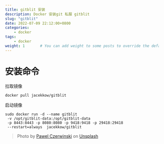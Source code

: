 ```yaml
---
title: gitblit 安装
description: Docker 安装git 私服 gitblit
slug: "gitblit"
date: 2022-07-09 22:12:00+0800
categories:
    - docker
tags:
    - docker
weight: 1       # You can add weight to some posts to override the default sorting (date descending)
---
```

# 安装命令

拉取镜像
```
docker pull jacekkow/gitblit
```

启动镜像
```
sudo docker run -d --name gitblit 
 -v /opt/gitblit-data:/opt/gitblit-data
 -p 8443:8443 -p 8080:8080 -p 9418:9418 -p 29418:29418 
 --restart=always  jacekkow/gitblit

```

> Photo by [Pawel Czerwinski](https://unsplash.com/@pawel_czerwinski) on [Unsplash](https://unsplash.com/)